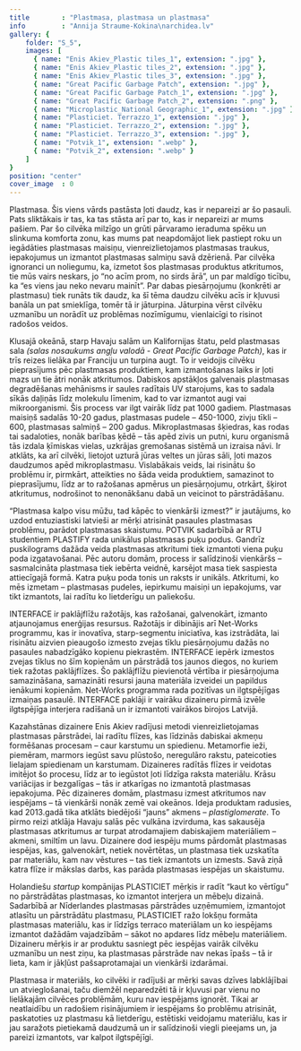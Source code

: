 ```yaml
---
title        : "Plastmasa, plastmasa un plastmasa"
info         : "Annija Straume-Kokina\narchidea.lv"
gallery: {
    folder: "S_5",
    images: [
      { name: "Enis Akiev_Plastic tiles_1", extension: ".jpg" },
      { name: "Enis Akiev_Plastic tiles_2", extension: ".jpg" },
      { name: "Enis Akiev_Plastic tiles_3", extension: ".jpg" },
      { name: "Great Pacific Garbage Patch", extension: ".jpg" },
      { name: "Great Pacific Garbage Patch_1", extension: ".jpg" },
      { name: "Great Pacific Garbage Patch_2", extension: ".png" },
      { name: "Microplastic_National Geographic_1", extension: ".jpg" },
      { name: "Plasticiet. Terrazzo_1", extension: ".jpg" },
      { name: "Plasticiet. Terrazzo_2", extension: ".jpg" },
      { name: "Plasticiet. Terrazzo_3", extension: ".jpg" },
      { name: "Potvik_1", extension: ".webp" },
      { name: "Potvik_2", extension: ".webp" }
    ]
}
position: "center"
cover_image  : 0
---
```

Plastmasa. Šis viens vārds pastāsta ļoti daudz, kas ir nepareizi ar šo pasauli. Pats sliktākais ir tas, ka tas stāsta arī par to, kas ir nepareizi ar mums pašiem. Par šo cilvēka milzīgo un grūti pārvaramo ieraduma spēku un slinkuma komforta zonu, kas mums pat neapdomājot liek pastiept roku un iegādāties plastmasas maisiņu, vienreizlietojamos plastmasas traukus, iepakojumus un izmantot plastmasas salmiņu savā dzērienā. Par cilvēka ignoranci un noliegumu, ka, izmetot šos plastmasas produktus atkritumos, tie mūs vairs neskars, jo “no acīm prom, no sirds ārā”, un par maldīgo ticību, ka “es viens jau neko nevaru mainīt”. Par dabas piesārņojumu (konkrēti ar plastmasu) tiek runāts tik daudz, ka šī tēma daudzu cilvēku acīs ir kļuvusi banāla un pat smieklīga, tomēr tā ir jāturpina. Jāturpina vērst cilvēku uzmanību un norādīt uz problēmas nozīmīgumu, vienlaicīgi to risinot radošos veidos.

Klusajā okeānā, starp Havaju salām un Kalifornijas štatu, peld plastmasas sala _(salas nosaukums angļu valodā - Great Pacific Garbage Patch)_, kas ir trīs reizes lielāka par Franciju un turpina augt. To ir veidojis cilvēku pieprasījums pēc plastmasas produktiem, kam izmantošanas laiks ir ļoti mazs un tie ātri nonāk atkritumos. Dabiskos apstākļos galvenais plastmasas degradēšanas mehānisms ir saules radītais UV starojums, kas to sadala sīkās daļiņās līdz molekulu līmenim, kad to var izmantot augi vai mikroorganismi. Šis process var ilgt vairāk līdz pat 1000 gadiem. Plastmasas maisiņš sadalās 10-20 gadus, plastmasas pudele – 450-1000, zivju tīkli – 600, plastmasas salmiņš – 200 gadus. Mikroplastmasas šķiedras, kas rodas tai sadaloties, nonāk barības ķēdē – tās apēd zivis un putni, kuru organismā tās izdala ķīmiskas vielas, uzkrājas gremošanas sistēmā un izraisa nāvi. Ir atklāts, ka arī cilvēki, lietojot uzturā jūras veltes un jūras sāli, ļoti mazos daudzumos apēd mikroplastmasu. Vislabākais veids, lai risinātu šo problēmu ir, pirmkārt, atteikties no šāda veida produktiem, samazinot to pieprasījumu, līdz ar to ražošanas apmērus un piesārņojumu, otrkārt, šķirot atkritumus, nodrošinot to nenonākšanu dabā un veicinot to pārstrādāšanu.

“Plastmasa kalpo visu mūžu, tad kāpēc to vienkārši izmest?” ir jautājums, ko uzdod entuziastiski latvieši ar mērķi atrisināt pasaules plastmasas problēmu, parādot plastmasas skaistumu. POTVIK sadarbībā ar RTU studentiem PLASTIFY rada unikālus plastmasas puķu podus. Gandrīz puskilograms dažāda veida plastmasas atkritumi tiek izmantoti viena puķu poda izgatavošanai. Pēc autoru domām, process ir salīdzinoši vienkāršs – sasmalcināta plastmasa tiek iebērta veidnē, karsējot masa tiek saspiesta attiecīgajā formā. Katra puķu poda tonis un raksts ir unikāls. Atkritumi, ko mēs izmetam – plastmasas pudeles, iepirkumu maisiņi un iepakojums, var tikt izmantots, lai radītu ko lietderīgu un paliekošu.

INTERFACE ir paklājflīžu ražotājs, kas ražošanai, galvenokārt, izmanto atjaunojamus enerģijas resursus. Ražotājs ir dibinājis arī Net-Works programmu, kas ir inovatīva, starp-segmentu iniciatīva, kas izstrādāta, lai risinātu aizvien pieaugošo izmesto zvejas tīklu piesārņojumu dažās no pasaules nabadzīgāko kopienu piekrastēm. INTERFACE iepērk izmestos zvejas tīklus no šīm kopienām un pārstrādā tos jaunos diegos, no kuriem tiek ražotas paklājflīzes. Šo paklājflīžu pievienotā vērtība ir piesārņojuma samazināšana, samazināti resursi jauna materiāla izveidei un papildus ienākumi kopienām. Net-Works programma rada pozitīvas un ilgtspējīgas izmaiņas pasaulē. INTERFACE paklāji ir vairāku dizaineru pirmā izvēle ilgtspējīga interjera radīšanā un ir izmantoti vairākos birojos Latvijā.

Kazahstānas dizainere Enis Akiev radījusi metodi vienreizlietojamas plastmasas pārstrādei, lai radītu flīzes, kas līdzinās dabiskai akmeņu formēšanas procesam – caur karstumu un spiedienu. Metamorfie ieži, piemēram, marmors iegūst savu plūstošo, neregulāro rakstu, pateicoties lielajam spiedienam un karstumam. Dizaineres radītās flīzes ir veidotas imitējot šo procesu, līdz ar to iegūstot ļoti līdzīga raksta materiālu. Krāsu variācijas ir bezgalīgas – tās ir atkarīgas no izmantotā plastmasas iepakojuma. Pēc dizaineres domām, plastmasu izmest atkritumos nav iespējams – tā vienkārši nonāk zemē vai okeānos. Ideja produktam radusies, kad 2013.gadā tika atklāts biedējoši “jauns” akmens – _plastiglomerate_. To pirmo reizi atklāja Havaju salās pēc vulkāna izvirduma, kas sakausēja plastmasas atkritumus ar turpat atrodamajiem dabiskajiem materiāliem – akmeni, smiltīm un lavu. Dizainere dod iespēju mums pārdomāt plastmasas iespējas, kas, galvenokārt, netiek novērtētas, un plastmasa tiek uzskatīta par materiālu, kam nav vēstures – tas tiek izmantots un izmests. Savā ziņā katra flīze ir mākslas darbs, kas parāda plastmasas iespējas un skaistumu.

Holandiešu _startup_ kompānijas PLASTICIET mērķis ir radīt “kaut ko vērtīgu” no pārstrādātas plastmasas, ko izmantot interjera un mēbeļu dizainā. Sadarbībā ar Nīderlandes plastmasas pārstrādes uzņēmumiem, izmantojot atlasītu un pārstrādātu plastmasu, PLASTICIET ražo lokšņu formāta plastmasas materiālu, kas ir līdzīgs terraco materiālam un ko iespējams izmantot dažādām vajadzībām – sākot no apdares līdz mēbeļu materiāliem. Dizaineru mērķis ir ar produktu sasniegt pēc iespējas vairāk cilvēku uzmanību un nest ziņu, ka plastmasas pārstrāde nav nekas īpašs – tā ir lieta, kam ir jākļūst pašsaprotamajai un vienkārši izdarāmai.

Plastmasa ir materiāls, ko cilvēki ir radījuši ar mērķi savas dzīves labklājībai un atvieglošanai, taču diemžēl neparedzēti tā ir kļuvusi par vienu no lielākajām cilvēces problēmām, kuru nav iespējams ignorēt. Tikai ar neatlaidību un radošiem risinājumiem ir iespējams šo problēmu atrisināt, paskatoties uz plastmasu kā lietderīgu, estētiski veidojamu materiālu, kas ir jau saražots pietiekamā daudzumā un ir salīdzinoši viegli pieejams un, ja pareizi izmantots, var kalpot ilgtspējīgi.
